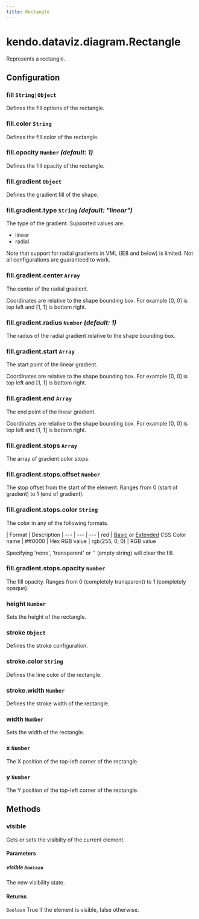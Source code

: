 ```yaml
---
title: Rectangle
---
```


# kendo.dataviz.diagram.Rectangle

Represents a rectangle.

## Configuration

### fill `String|Object`

Defines the fill options of the rectangle.

### fill.color `String`

Defines the fill color of the rectangle.

### fill.opacity `Number` *(default: 1)*

Defines the fill opacity of the rectangle.

### fill.gradient `Object`

Defines the gradient fill of the shape.

### fill.gradient.type `String` *(default: "linear")*
The type of the gradient. Supported values are:

* linear
* radial

Note that support for radial gradients in VML (IE8 and below) is limited.
Not all configurations are guaranteed to work.

### fill.gradient.center `Array`
The center of the radial gradient.

Coordinates are relative to the shape bounding box.
For example [0, 0] is top left and [1, 1] is bottom right.

### fill.gradient.radius `Number` *(default: 1)*
The radius of the radial gradient relative to the shape bounding box.

### fill.gradient.start `Array`
The start point of the linear gradient.

Coordinates are relative to the shape bounding box.
For example [0, 0] is top left and [1, 1] is bottom right.

### fill.gradient.end `Array`
The end point of the linear gradient.

Coordinates are relative to the shape bounding box.
For example [0, 0] is top left and [1, 1] is bottom right.

### fill.gradient.stops `Array`
The array of gradient color stops.

### fill.gradient.stops.offset `Number`
The stop offset from the start of the element.
Ranges from 0 (start of gradient) to 1 (end of gradient).

### fill.gradient.stops.color `String`
The color in any of the following formats.

| Format         | Description
| ---            | --- | ---
| red            | [Basic](http://www.w3.org/TR/css3-color/#html4) or [Extended](http://www.w3.org/TR/css3-color/#svg-color) CSS Color name
| #ff0000        | Hex RGB value
| rgb(255, 0, 0) | RGB value

Specifying 'none', 'transparent' or '' (empty string) will clear the fill.

### fill.gradient.stops.opacity `Number`
The fill opacity.
Ranges from 0 (completely transparent) to 1 (completely opaque).

### height `Number`

Sets the height of the rectangle.

### stroke `Object`

Defines the stroke configuration.

### stroke.color `String`

Defines the line color of the rectangle.

### stroke.width `Number`

Defines the stroke width of the rectangle.

### width `Number`

Sets the width of the rectangle.

### x `Number`

The X position of the top-left corner of the rectangle.

### y `Number`

The Y position of the top-left corner of the rectangle.

## Methods

### visible

Gets or sets the visibilty of the current element.

#### Parameters

##### visible `Boolean`

The new visibility state.

#### Returns

`Boolean` True if the element is visible, false otherwise.

